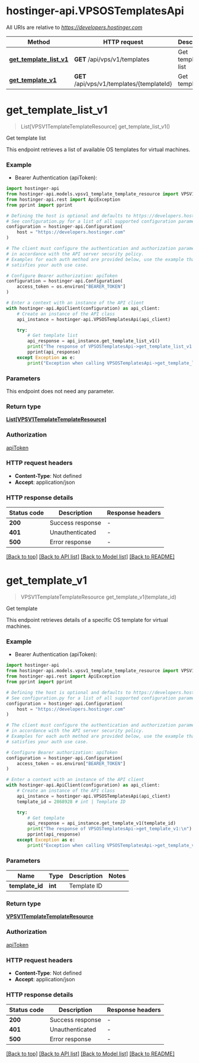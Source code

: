 # hostinger-api.VPSOSTemplatesApi

All URIs are relative to *https://developers.hostinger.com*

Method | HTTP request | Description
------------- | ------------- | -------------
[**get_template_list_v1**](VPSOSTemplatesApi.md#get_template_list_v1) | **GET** /api/vps/v1/templates | Get template list
[**get_template_v1**](VPSOSTemplatesApi.md#get_template_v1) | **GET** /api/vps/v1/templates/{templateId} | Get template


# **get_template_list_v1**
> List[VPSV1TemplateTemplateResource] get_template_list_v1()

Get template list

This endpoint retrieves a list of available OS templates for virtual machines.

### Example

* Bearer Authentication (apiToken):

```python
import hostinger-api
from hostinger-api.models.vpsv1_template_template_resource import VPSV1TemplateTemplateResource
from hostinger-api.rest import ApiException
from pprint import pprint

# Defining the host is optional and defaults to https://developers.hostinger.com
# See configuration.py for a list of all supported configuration parameters.
configuration = hostinger-api.Configuration(
    host = "https://developers.hostinger.com"
)

# The client must configure the authentication and authorization parameters
# in accordance with the API server security policy.
# Examples for each auth method are provided below, use the example that
# satisfies your auth use case.

# Configure Bearer authorization: apiToken
configuration = hostinger-api.Configuration(
    access_token = os.environ["BEARER_TOKEN"]
)

# Enter a context with an instance of the API client
with hostinger-api.ApiClient(configuration) as api_client:
    # Create an instance of the API class
    api_instance = hostinger-api.VPSOSTemplatesApi(api_client)

    try:
        # Get template list
        api_response = api_instance.get_template_list_v1()
        print("The response of VPSOSTemplatesApi->get_template_list_v1:\n")
        pprint(api_response)
    except Exception as e:
        print("Exception when calling VPSOSTemplatesApi->get_template_list_v1: %s\n" % e)
```



### Parameters

This endpoint does not need any parameter.

### Return type

[**List[VPSV1TemplateTemplateResource]**](VPSV1TemplateTemplateResource.md)

### Authorization

[apiToken](../README.md#apiToken)

### HTTP request headers

 - **Content-Type**: Not defined
 - **Accept**: application/json

### HTTP response details

| Status code | Description | Response headers |
|-------------|-------------|------------------|
**200** | Success response |  -  |
**401** | Unauthenticated |  -  |
**500** | Error response |  -  |

[[Back to top]](#) [[Back to API list]](../README.md#documentation-for-api-endpoints) [[Back to Model list]](../README.md#documentation-for-models) [[Back to README]](../README.md)

# **get_template_v1**
> VPSV1TemplateTemplateResource get_template_v1(template_id)

Get template

This endpoint retrieves details of a specific OS template for virtual machines.

### Example

* Bearer Authentication (apiToken):

```python
import hostinger-api
from hostinger-api.models.vpsv1_template_template_resource import VPSV1TemplateTemplateResource
from hostinger-api.rest import ApiException
from pprint import pprint

# Defining the host is optional and defaults to https://developers.hostinger.com
# See configuration.py for a list of all supported configuration parameters.
configuration = hostinger-api.Configuration(
    host = "https://developers.hostinger.com"
)

# The client must configure the authentication and authorization parameters
# in accordance with the API server security policy.
# Examples for each auth method are provided below, use the example that
# satisfies your auth use case.

# Configure Bearer authorization: apiToken
configuration = hostinger-api.Configuration(
    access_token = os.environ["BEARER_TOKEN"]
)

# Enter a context with an instance of the API client
with hostinger-api.ApiClient(configuration) as api_client:
    # Create an instance of the API class
    api_instance = hostinger-api.VPSOSTemplatesApi(api_client)
    template_id = 2868928 # int | Template ID

    try:
        # Get template
        api_response = api_instance.get_template_v1(template_id)
        print("The response of VPSOSTemplatesApi->get_template_v1:\n")
        pprint(api_response)
    except Exception as e:
        print("Exception when calling VPSOSTemplatesApi->get_template_v1: %s\n" % e)
```



### Parameters


Name | Type | Description  | Notes
------------- | ------------- | ------------- | -------------
 **template_id** | **int**| Template ID | 

### Return type

[**VPSV1TemplateTemplateResource**](VPSV1TemplateTemplateResource.md)

### Authorization

[apiToken](../README.md#apiToken)

### HTTP request headers

 - **Content-Type**: Not defined
 - **Accept**: application/json

### HTTP response details

| Status code | Description | Response headers |
|-------------|-------------|------------------|
**200** | Success response |  -  |
**401** | Unauthenticated |  -  |
**500** | Error response |  -  |

[[Back to top]](#) [[Back to API list]](../README.md#documentation-for-api-endpoints) [[Back to Model list]](../README.md#documentation-for-models) [[Back to README]](../README.md)

